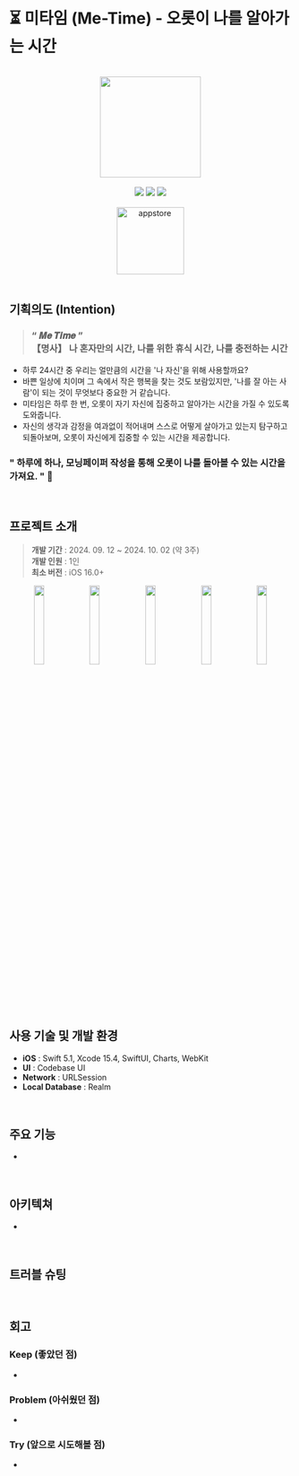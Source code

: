 # ⏳ 미타임 (Me-Time) - 오롯이 나를 알아가는 시간

<br />

<div align="center">
  <img width=180" src="https://github.com/user-attachments/assets/2d1ee65b-9249-4873-a2b9-f1b9e96a6abf" />
  <br /><br />
  <img src="https://img.shields.io/badge/Swift-v5.1-F05138?logo=swift" />
  <img src="https://img.shields.io/badge/Xcode-v15.4-147EFB?logo=Xcode" />
  <img src="https://img.shields.io/badge/iOS-16.0+-000000?logo=apple" />  
  <br /><br />
   <a href="https://apps.apple.com/kr/app/me-time-%EB%AF%B8-%ED%83%80%EC%9E%84/id6711330732" target="_blank">
      <img width="120" alt="appstore" src="https://user-images.githubusercontent.com/55099365/196023806-5eb7be0f-c7cf-4661-bb39-35a15146c33a.png">
  </a>
</div>

<br />

## 기획의도 (Intention)
> ### “ 𝑴𝒆 𝑻𝒊𝒎𝒆 ”<br />【명사】 나 혼자만의 시간, 나를 위한 휴식 시간, 나를 충전하는 시간

- 하루 24시간 중 우리는 얼만큼의 시간을 '나 자신'을 위해 사용할까요?
- 바쁜 일상에 치이며 그 속에서 작은 행복을 찾는 것도 보람있지만, '나를 잘 아는 사람'이 되는 것이 무엇보다 중요한 거 같습니다.
- 미타임은 하루 한 번, 오롯이 자기 자신에 집중하고 알아가는 시간을 가질 수 있도록 도와줍니다.
- 자신의 생각과 감정을 여과없이 적어내며 스스로 어떻게 살아가고 있는지 탐구하고 되돌아보며, 오롯이 자신에게 집중할 수 있는 시간을 제공합니다.

### " 하루에 하나, 모닝페이퍼 작성을 통해 오롯이 나를 돌아볼 수 있는 시간을 가져요. " 💭

<br />

## 프로젝트 소개
> **개발 기간** : 2024. 09. 12 ~ 2024. 10. 02 (약 3주)<br />
> **개발 인원** : 1인<br />
> **최소 버전** : iOS 16.0+<br />

<div align="center">
  <img width="19%" src="" />
  <img width="19%" src="" />
  <img width="19%" src="" />
  <img width="19%" src="" />
  <img width="19%" src="" />
</div>

<br />

## 사용 기술 및 개발 환경
- **iOS** : Swift 5.1, Xcode 15.4, SwiftUI, Charts, WebKit
- **UI** : Codebase UI
- **Network** : URLSession
- **Local Database** : Realm

<br />

## 주요 기능
- 

<br />

## 아키텍쳐
- 

<br />

## 트러블 슈팅


<br />

## 회고
### Keep (좋았던 점)
- 


### Problem (아쉬웠던 점)
- 

### Try (앞으로 시도해볼 점)
- 

<br />